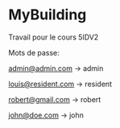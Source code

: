 # MyBuilding
Travail pour le cours 5IDV2

Mots de passe: 

admin@admin.com -> admin

louis@resident.com -> resident

robert@gmail.com -> robert

john@doe.com -> john
